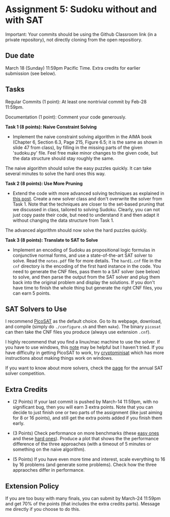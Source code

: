Assignment 5: Sudoku without and with SAT
=========

Important: Your commits should be using the Github Classroom link (in a private repository), not directly cloning from the open repositiory. 

Due date
-----
March 18 (Sunday) 11:59pm Pacific Time. Extra credits for earlier submission (see below). 

Tasks
-----
Regular Commits (1 point): At least one nontrivial commit by Feb-28 11:59pm. 

Documentation (1 point): Comment your code generously. 

**Task 1 (8 points): Naive Constraint Solving**

- Implement the naive constraint solving algorithm in the AIMA book (Chapter 6, Section 6.3, Page 215, Figure 6.5; it is the same as shown in slide 47 from class), by filling in the missing parts of the given 'sudoku.py' file. Feel free make minor changes to the given code, but the data structure should stay roughly the same. 

The naive algorithm should solve the easy puzzles quickly. It can take several minutes to solve the hard ones this way. 

**Task 2 (8 points): Use More Pruning**

- Extend the code with more advanced solving techniques as explained in [this post](http://norvig.com/sudoku.html). Create a new solver class and don't overwrite the solver from Task 1. Note that the techniques are closer to the set-based pruning that we discussed in class, tailored to solving Sudoku. Clearly, you can not just copy paste their code, but need to understand it and then adapt it without changing the data structure from Task 1. 

The advanced algorithm should now solve the hard puzzles quickly. 

**Task 3 (8 points): Translate to SAT to Solve**

- Implement an encoding of Sudoku as propositional logic formulas in conjunctive normal forms, and use a state-of-the-art SAT solver to solve. Read the `notes.pdf` file for more details. The `hard1.cnf` file in the `cnf` directory is the encoding of the first hard instance in the code. You need to generate the CNF files, pass them to a SAT solver (see below) to solve, and then parse the output from the SAT solver and plug them back into the original problem and display the solutions. If you don't have time to finish the whole thing but generate the right CNF files, you can earn 5 points. 

SAT Solvers to Use
-----

I recommend [PicoSAT](http://fmv.jku.at/picosat/) as the default choice. Go to its webpage, download, and compile (simply do `./configure.sh` and then `make`). The binary `picosat` can then take the CNF files you produce (always use extension `.cnf`). 

I highly recommend that you find a linux/mac machine to use the solver. If you have to use windows, this [note](https://gist.github.com/ConstantineLignos/4601835) may be helpful but I haven't tried. If you have difficulty in getting PicoSAT to work, try [cryptominisat](https://github.com/msoos/cryptominisat) which has more instructions about making things work on windows. 

If you want to know about more solvers, check the [page](http://www.satcompetition.org/) for the annual SAT solver competition. 


Extra Credits
-----
- (2 Points) If your last commit is pushed by March-14 11:59pm, with no significant bug, then you will earn 3 extra points. Note that you can decide to just finish one or two parts of the assignment (like just aiming for 8 or 16 points), and still get the extra points added if you finish them early.  

- (3 Points) Check performance on more benchmarks (these [easy ones](http://norvig.com/easy50.txt) and these [hard ones](http://norvig.com/top95.txt)). Produce a plot that shows the the performance difference of the three approaches (with a timeout of 5 minutes or something on the naive algorithm). 

- (5 Points) If you have even more time and interest, scale everything to 16 by 16 problems (and generate some problems). Check how the three appraoches differ in performance. 


Extension Policy
-----
If you are too busy with many finals, you can submit by March-24 11:59pm and get 70% of the points (that includes the extra credits parts). Message me directly if you choose to do this. 
